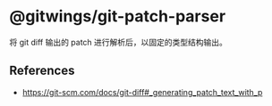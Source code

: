 # @gitwings/git-patch-parser

将 git diff 输出的 patch 进行解析后，以固定的类型结构输出。

## References
- https://git-scm.com/docs/git-diff#_generating_patch_text_with_p
